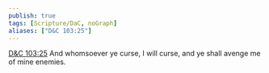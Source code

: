 ```yaml
---
publish: true
tags: [Scripture/DaC, noGraph]
aliases: ["D&C 103:25"]
---
```

[D&C 103:25](https://churchofjesuschrist.org/study/scriptures/dc-testament/dc/103?lang=eng&id=p25#p25) And whomsoever ye curse, I will curse, and ye shall avenge me of mine enemies.

